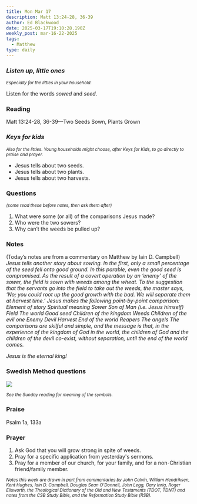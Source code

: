 ```yaml
---
title: Mon Mar 17
description: Matt 13:24-28, 36-39
author: Ed Blackwood
date: 2025-03-17T19:10:28.190Z
weekly_post: mar-16-22-2025
tags:
  - Matthew
type: daily
---
```

### *Listen up, little ones*

<div><small><i>Especially for the littles in your household.</i></small></div>

Listen for the words *sowed* and *seed*.

### Reading

Matt 13:24-28, 36-39—Two Seeds Sown, Plants Grown

### *Keys for kids*

<div><small><i>Also for the littles. Young households might choose, after Keys for Kids, to go directly to praise and prayer.</i></small></div>

* Jesus tells about two seeds.
* Jesus tells about two plants.
* Jesus tells about two harvests.

### Questions

<div><small><i>(some read these before notes, then ask them after)</i></small></div>

1. What were some (or all) of the comparisons Jesus made?
2. Who were the two sowers?
3. Why can’t the weeds be pulled up?

### Notes

(Today’s notes are from a commentary on Matthew by Iain D. Campbell)	*Jesus tells another story about sowing. In the first, only a small percentage of the seed fell onto good ground. In this parable, even the good seed is compromised. As the result of a covert operation by an ‘enemy’ of the sower, the field is sown with weeds among the wheat. To the suggestion that the servants go into the field to take out the weeds, the master says, ‘No; you could root up the good growth with the bad. We will separate them at harvest time.’
Jesus makes the following point-by-point comparison:
  	Element of story	Spiritual meaning
  	Sower	  		Son of Man   (i.e. Jesus himself)
  	Field			The world
  	Good seed		Children of the kingdom
  	Weeds			Children of the evil one
  	Enemy			Devil
  	Harvest			End of the world
  	Reapers			The angels
The comparisons are skilful and simple, and the message is that, in the experience of the kingdom of God in the world, the children of God and the children of the devil co-exist, without separation, until the end of the world comes.* 

*Jesus is the eternal king!*

### Swedish Method questions

![](/static/img/family_worship_study_ed-swedish_questions.png)

<div><small><i>See the Sunday reading for meaning of the symbols.</i></small></div>

### Praise

P﻿salm 1a, 133a

### Prayer

1. Ask God that you will grow strong in spite of weeds.
2. Pray for a specific application from yesterday's sermons.
3. Pray for a member of our church, for your family, and for a non-Christian friend/family member.

<div><small><i>Notes this week are drawn in part from commentaries by John Calvin, William Hendriksen, Kent Hughes, Iain D. Campbell, Douglas Sean O’Donnell, John Legg, Gary Inrig, Roger Ellsworth, the Theological Dictionary of the Old and New Testaments (TDOT, TDNT) and notes from the CSB Study Bible, and the Reformation Study Bible (RSB).</i></small></div>